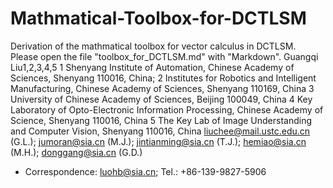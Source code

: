 # Mathmatical-Toolbox-for-DCTLSM
Derivation of the mathmatical toolbox for vector calculus in DCTLSM. Please open the file "toolbox_for_DCTLSM.md" with "Markdown".
Guangqi Liu1,2,3,4,5
1	Shenyang Institute of Automation, Chinese Academy of Sciences, Shenyang 110016, China;
2	Institutes for Robotics and Intelligent Manufacturing, Chinese Academy of Sciences, Shenyang 110169, China
3	University of Chinese Academy of Sciences, Beijing 100049, China
4	Key Laboratory of Opto-Electronic Information Processing, Chinese Academy of Science, Shenyang 110016, China
5	The Key Lab of Image Understanding and Computer Vision, Shenyang 110016, China
liuchee@mail.ustc.edu.cn (G.L.); jumoran@sia.cn (M.J.); jintianming@sia.cn (T.J.); hemiao@sia.cn (M.H.); donggang@sia.cn (G.D.)
*	Correspondence: luohb@sia.cn; Tel.: +86-139-9827-5906
